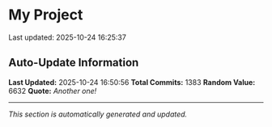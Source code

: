# My Project


Last updated: 2025-10-24 16:25:37














































































































































































































































































































































































































































































































































































































































































































































































































































































































































































































































































































































































































































































































































































































































































































































































































































































































































































































































## Auto-Update Information

**Last Updated:** 2025-10-24 16:50:56
**Total Commits:** 1383
**Random Value:** 6632
**Quote:** _Another one!_

---
_This section is automatically generated and updated._
